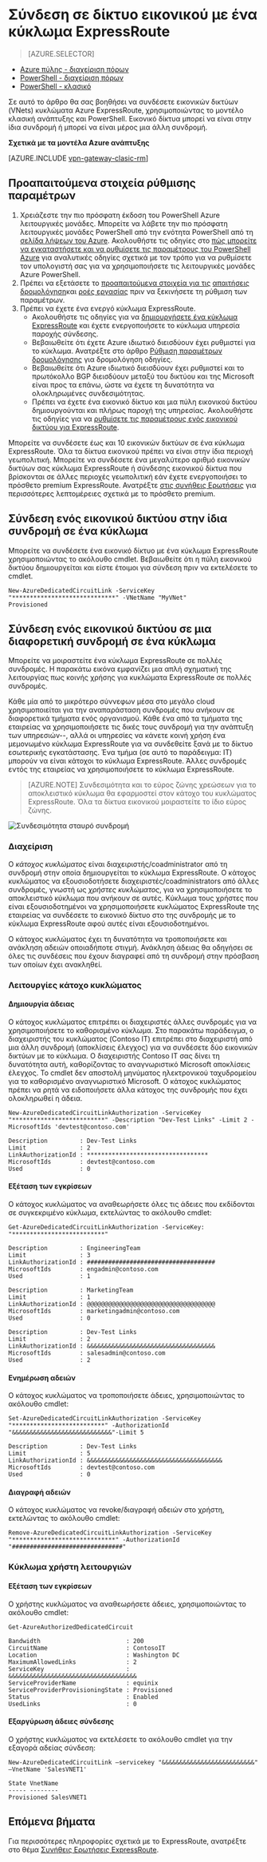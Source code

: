 <properties
   pageTitle="Σύνδεση σε δίκτυο εικονικού με ένα κύκλωμα ExpressRoute χρησιμοποιώντας το μοντέλο κλασική ανάπτυξης και PowerShell | Microsoft Azure"
   description="Αυτό το έγγραφο παρέχει μια επισκόπηση των τη σύνδεση εικονικού δίκτυα (VNets) για να ExpressRoute κυκλώματα χρησιμοποιώντας το μοντέλο κλασική ανάπτυξης και PowerShell."
   services="expressroute"
   documentationCenter="na"
   authors="ganesr"
   manager="carmonm"
   editor=""
   tags="azure-service-management"/>
<tags
   ms.service="expressroute"
   ms.devlang="na"
   ms.topic="article"
   ms.tgt_pltfrm="na"
   ms.workload="infrastructure-services"
   ms.date="10/10/2016"
   ms.author="ganesr" />

# <a name="link-a-virtual-network-to-an-expressroute-circuit"></a>Σύνδεση σε δίκτυο εικονικού με ένα κύκλωμα ExpressRoute

> [AZURE.SELECTOR]
- [Azure πύλης - διαχείριση πόρων](expressroute-howto-linkvnet-portal-resource-manager.md)
- [PowerShell - διαχείριση πόρων](expressroute-howto-linkvnet-arm.md)
- [PowerShell - κλασικό](expressroute-howto-linkvnet-classic.md)



Σε αυτό το άρθρο θα σας βοηθήσει να συνδέσετε εικονικών δικτύων (VNets) κυκλώματα Azure ExpressRoute, χρησιμοποιώντας το μοντέλο κλασική ανάπτυξης και PowerShell. Εικονικό δίκτυα μπορεί να είναι στην ίδια συνδρομή ή μπορεί να είναι μέρος μια άλλη συνδρομή.

**Σχετικά με τα μοντέλα Azure ανάπτυξης**

[AZURE.INCLUDE [vpn-gateway-clasic-rm](../../includes/vpn-gateway-classic-rm-include.md)]

## <a name="configuration-prerequisites"></a>Προαπαιτούμενα στοιχεία ρύθμισης παραμέτρων

1. Χρειάζεστε την πιο πρόσφατη έκδοση του PowerShell Azure λειτουργικές μονάδες. Μπορείτε να λάβετε την πιο πρόσφατη λειτουργικές μονάδες PowerShell από την ενότητα PowerShell από τη [σελίδα λήψεων του Azure](https://azure.microsoft.com/downloads/). Ακολουθήστε τις οδηγίες στο [πώς μπορείτε να εγκαταστήσετε και να ρυθμίσετε τις παραμέτρους του PowerShell Azure](../powershell-install-configure.md) για αναλυτικές οδηγίες σχετικά με τον τρόπο για να ρυθμίσετε τον υπολογιστή σας για να χρησιμοποιήσετε τις λειτουργικές μονάδες Azure PowerShell.
2. Πρέπει να εξετάσετε το [προαπαιτούμενα στοιχεία για τις](expressroute-prerequisites.md) [απαιτήσεις δρομολόγηση](expressroute-routing.md)και [ροές εργασίας](expressroute-workflows.md) πριν να ξεκινήσετε τη ρύθμιση των παραμέτρων.
3. Πρέπει να έχετε ένα ενεργό κύκλωμα ExpressRoute.
    - Ακολουθήστε τις οδηγίες για να [δημιουργήσετε ένα κύκλωμα ExpressRoute](expressroute-howto-circuit-classic.md) και έχετε ενεργοποιήσετε το κύκλωμα υπηρεσία παροχής σύνδεσης.
    - Βεβαιωθείτε ότι έχετε Azure ιδιωτικό διεισδύουν έχει ρυθμιστεί για το κύκλωμα. Ανατρέξτε στο άρθρο [Ρύθμιση παραμέτρων δρομολόγησης](expressroute-howto-routing-classic.md) για δρομολόγηση οδηγίες.
    - Βεβαιωθείτε ότι Azure ιδιωτικό διεισδύουν έχει ρυθμιστεί και το πρωτόκολλο BGP διεισδύουν μεταξύ του δικτύου και της Microsoft είναι προς τα επάνω, ώστε να έχετε τη δυνατότητα να ολοκληρωμένες συνδεσιμότητας.
    - Πρέπει να έχετε ένα εικονικό δίκτυο και μια πύλη εικονικού δικτύου δημιουργούνται και πλήρως παροχή της υπηρεσίας. Ακολουθήστε τις οδηγίες για να [ρυθμίσετε τις παραμέτρους ενός εικονικού δικτύου για ExpressRoute](expressroute-howto-vnet-portal-classic.md).

Μπορείτε να συνδέσετε έως και 10 εικονικών δικτύων σε ένα κύκλωμα ExpressRoute. Όλα τα δίκτυα εικονικού πρέπει να είναι στην ίδια περιοχή γεωπολιτική. Μπορείτε να συνδέσετε ένα μεγαλύτερο αριθμό εικονικών δικτύων σας κύκλωμα ExpressRoute ή σύνδεσης εικονικού δίκτυα που βρίσκονται σε άλλες περιοχές γεωπολιτική εάν έχετε ενεργοποιήσει το πρόσθετο premium ExpressRoute. Ανατρέξτε [στις συνήθεις Ερωτήσεις](expressroute-faqs.md) για περισσότερες λεπτομέρειες σχετικά με το πρόσθετο premium.

## <a name="connect-a-virtual-network-in-the-same-subscription-to-a-circuit"></a>Σύνδεση ενός εικονικού δικτύου στην ίδια συνδρομή σε ένα κύκλωμα

Μπορείτε να συνδέσετε ένα εικονικό δίκτυο με ένα κύκλωμα ExpressRoute χρησιμοποιώντας το ακόλουθο cmdlet. Βεβαιωθείτε ότι η πύλη εικονικού δικτύου δημιουργείται και είστε έτοιμοι για σύνδεση πριν να εκτελέσετε το cmdlet.

    New-AzureDedicatedCircuitLink -ServiceKey "*****************************" -VNetName "MyVNet"
    Provisioned

## <a name="connect-a-virtual-network-in-a-different-subscription-to-a-circuit"></a>Σύνδεση ενός εικονικού δικτύου σε μια διαφορετική συνδρομή σε ένα κύκλωμα

Μπορείτε να μοιραστείτε ένα κύκλωμα ExpressRoute σε πολλές συνδρομές. Η παρακάτω εικόνα εμφανίζει μια απλή σχηματική της λειτουργίας πως κοινής χρήσης για κυκλώματα ExpressRoute σε πολλές συνδρομές.

Κάθε μία από το μικρότερο σύννεφων μέσα στο μεγάλο cloud χρησιμοποιείται για την αναπαράσταση συνδρομές που ανήκουν σε διαφορετικά τμήματα ενός οργανισμού. Κάθε ένα από τα τμήματα της εταιρείας να χρησιμοποιήσετε τις δικές τους συνδρομή για την ανάπτυξη των υπηρεσιών--, αλλά οι υπηρεσίες να κάνετε κοινή χρήση ένα μεμονωμένο κύκλωμα ExpressRoute για να συνδεθείτε ξανά με το δίκτυο εσωτερικής εγκατάστασης. Ένα τμήμα (σε αυτό το παράδειγμα: IT) μπορούν να είναι κάτοχοι το κύκλωμα ExpressRoute. Άλλες συνδρομές εντός της εταιρείας να χρησιμοποιήσετε το κύκλωμα ExpressRoute.

>[AZURE.NOTE] Συνδεσιμότητα και το εύρος ζώνης χρεώσεων για το αποκλειστικό κύκλωμα θα εφαρμοστεί στον κάτοχο του κυκλώματος ExpressRoute. Όλα τα δίκτυα εικονικού μοιραστείτε το ίδιο εύρος ζώνης.

![Συνδεσιμότητα σταυρό συνδρομή](./media/expressroute-howto-linkvnet-classic/cross-subscription.png)

### <a name="administration"></a>Διαχείριση

Ο *κάτοχος κυκλώματος* είναι διαχειριστής/coadministrator από τη συνδρομή στην οποία δημιουργείται το κύκλωμα ExpressRoute. Ο κάτοχος κυκλώματος να εξουσιοδοτήσετε διαχειριστές/coadministrators από άλλες συνδρομές, γνωστή ως *χρήστες κυκλώματος*, για να χρησιμοποιήσετε το αποκλειστικό κύκλωμα που ανήκουν σε αυτές. Κύκλωμα τους χρήστες που είναι εξουσιοδοτημένοι να χρησιμοποιήσετε κυκλώματος ExpressRoute της εταιρείας να συνδέσετε το εικονικό δίκτυο στο της συνδρομής με το κύκλωμα ExpressRoute αφού αυτές είναι εξουσιοδοτημένοι.

Ο κάτοχος κυκλώματος έχει τη δυνατότητα να τροποποιήσετε και ανάκληση αδειών οποιαδήποτε στιγμή. Ανάκληση άδειας θα οδηγήσει σε όλες τις συνδέσεις που έχουν διαγραφεί από τη συνδρομή στην πρόσβαση των οποίων έχει ανακληθεί.

### <a name="circuit-owner-operations"></a>Λειτουργίες κάτοχο κυκλώματος

#### <a name="creating-an-authorization"></a>Δημιουργία άδειας

Ο κάτοχος κυκλώματος επιτρέπει οι διαχειριστές άλλες συνδρομές για να χρησιμοποιήσετε το καθορισμένο κύκλωμα. Στο παρακάτω παράδειγμα, ο διαχειριστής του κυκλώματος (Contoso IT) επιτρέπει στο διαχειριστή από μια άλλη συνδρομή (αποκλίσεις έλεγχος) για να συνδέσετε δύο εικονικών δικτύων με το κύκλωμα. Ο διαχειριστής Contoso IT σας δίνει τη δυνατότητα αυτή, καθορίζοντας το αναγνωριστικό Microsoft αποκλίσεις έλεγχος. Το cmdlet δεν αποστολή μηνύματος ηλεκτρονικού ταχυδρομείου για το καθορισμένο αναγνωριστικό Microsoft. Ο κάτοχος κυκλώματος πρέπει να ρητά να ειδοποιήσετε άλλα κάτοχος της συνδρομής που έχει ολοκληρωθεί η άδεια.

    New-AzureDedicatedCircuitLinkAuthorization -ServiceKey "**************************" -Description "Dev-Test Links" -Limit 2 -MicrosoftIds 'devtest@contoso.com'

    Description         : Dev-Test Links
    Limit               : 2
    LinkAuthorizationId : **********************************
    MicrosoftIds        : devtest@contoso.com
    Used                : 0

#### <a name="reviewing-authorizations"></a>Εξέταση των εγκρίσεων

Ο κάτοχος κυκλώματος να αναθεωρήσετε όλες τις άδειες που εκδίδονται σε συγκεκριμένο κύκλωμα, εκτελώντας το ακόλουθο cmdlet:

    Get-AzureDedicatedCircuitLinkAuthorization -ServiceKey: "**************************"

    Description         : EngineeringTeam
    Limit               : 3
    LinkAuthorizationId : ####################################
    MicrosoftIds        : engadmin@contoso.com
    Used                : 1

    Description         : MarketingTeam
    Limit               : 1
    LinkAuthorizationId : @@@@@@@@@@@@@@@@@@@@@@@@@@@@@@@@@@@@
    MicrosoftIds        : marketingadmin@contoso.com
    Used                : 0

    Description         : Dev-Test Links
    Limit               : 2
    LinkAuthorizationId : &&&&&&&&&&&&&&&&&&&&&&&&&&&&&&&&&&&&
    MicrosoftIds        : salesadmin@contoso.com
    Used                : 2


#### <a name="updating-authorizations"></a>Ενημέρωση αδειών

Ο κάτοχος κυκλώματος να τροποποιήσετε άδειες, χρησιμοποιώντας το ακόλουθο cmdlet:

    Set-AzureDedicatedCircuitLinkAuthorization -ServiceKey "**************************" -AuthorizationId "&&&&&&&&&&&&&&&&&&&&&&&&&&&&"-Limit 5

    Description         : Dev-Test Links
    Limit               : 5
    LinkAuthorizationId : &&&&&&&&&&&&&&&&&&&&&&&&&&&&&&&&&&&&&&
    MicrosoftIds        : devtest@contoso.com
    Used                : 0


#### <a name="deleting-authorizations"></a>Διαγραφή αδειών

Ο κάτοχος κυκλώματος να revoke/διαγραφή αδειών στο χρήστη, εκτελώντας το ακόλουθο cmdlet:

    Remove-AzureDedicatedCircuitLinkAuthorization -ServiceKey "*****************************" -AuthorizationId "###############################"


### <a name="circuit-user-operations"></a>Κύκλωμα χρήστη λειτουργιών

#### <a name="reviewing-authorizations"></a>Εξέταση των εγκρίσεων

Ο χρήστης κυκλώματος να αναθεωρήσετε άδειες, χρησιμοποιώντας το ακόλουθο cmdlet:

    Get-AzureAuthorizedDedicatedCircuit

    Bandwidth                        : 200
    CircuitName                      : ContosoIT
    Location                         : Washington DC
    MaximumAllowedLinks              : 2
    ServiceKey                       : &&&&&&&&&&&&&&&&&&&&&&&&&&&&&&&&&&&&
    ServiceProviderName              : equinix
    ServiceProviderProvisioningState : Provisioned
    Status                           : Enabled
    UsedLinks                        : 0

#### <a name="redeeming-link-authorizations"></a>Εξαργύρωση άδειες σύνδεσης

Ο χρήστης κυκλώματος να εκτελέσετε το ακόλουθο cmdlet για την εξαγορά αδείας σύνδεση:

    New-AzureDedicatedCircuitLink –servicekey "&&&&&&&&&&&&&&&&&&&&&&&&&&" –VnetName 'SalesVNET1'

    State VnetName
    ----- --------
    Provisioned SalesVNET1

## <a name="next-steps"></a>Επόμενα βήματα

Για περισσότερες πληροφορίες σχετικά με το ExpressRoute, ανατρέξτε στο θέμα [Συνήθεις Ερωτήσεις ExpressRoute](expressroute-faqs.md).
